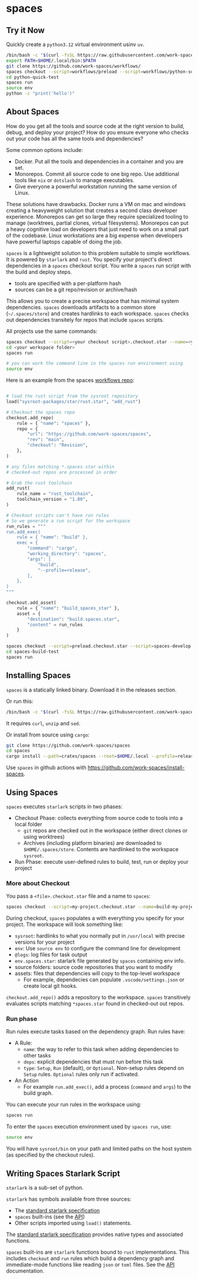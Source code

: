 # spaces

## Try it Now

Quickly create a `python3.12` virtual environment usinv `uv`.

```sh
/bin/bash -c "$(curl -fsSL https://raw.githubusercontent.com/work-spaces/install-spaces/refs/heads/main/install.sh)"
export PATH=$HOME/.local/bin:$PATH
git clone https://github.com/work-spaces/workflows/
spaces checkout --script=workflows/preload --script=workflows/python-sdk --name=python-quick-test
cd python-quick-test
spaces run
source env
python -c "print('hello')"
```

## About Spaces

How do you get all the tools and source code at the right version to build, debug, and deploy your project? How do you ensure everyone who checks out your code has all the same tools and dependencies?

Some common options include: 

- Docker. Put all the tools and dependencies in a container and you are set.
- Monorepos. Commit all source code to one big repo. Use additional tools like `nix` or `dotslash` to manage executables.
- Give everyone a powerful workstation running the same version of Linux.

These solutions have drawbacks. Docker runs a VM on mac and windows creating a heavyweight solution that creates a second class developer experience. Monorepos can get so large they require specialized tooling to manage (worktrees, partial clones, virtual filesystems). Monorepos can put a heavy cognitive load on developers that just need to work on a small part of the codebase. Linux workstations are a big expense when developers have powerful laptops capable of doing the job.

`spaces` is a lightweight solution to this problem suitable to simple workflows. It is powered by `starlark` and `rust`. You specify your project's direct dependencies in a `spaces` checkout script. You write a `spaces` run script with the build and deploy steps.

- tools are specified with a per-platform hash
- sources can be a git repo/revision or archive/hash

This allows you to create a precise workspace that has minimal system dependencies. `spaces` downloads artifacts to a common store (`~/.spaces/store`) and creates hardlinks to each workspace. `spaces` checks out dependencies transitely for repos that include `spaces` scripts.

All projects use the same commands:

```sh
spaces checkout --script=<your checkout script>.checkout.star --name=<your workspace folder>
cd <your workspace folder>
spaces run

# you can work the command line in the spaces run environment using
source env
```

Here is an example from the spaces [workflows repo](https://github.com/work-spaces/workflows/):

```python

# load the rust script from the sysroot repository
load("sysroot-packages/star/rust.star", "add_rust")

# Checkout the spaces repo
checkout.add_repo(
    rule = { "name": "spaces" },
    repo = {
        "url": "https://github.com/work-spaces/spaces",
        "rev": "main",
        "checkout": "Revision",
    },
)

# any files matching *.spaces.star within 
# checked-out repos are processed in order

# Grab the rust toolchain
add_rust(
    rule_name = "rust_toolchain",
    toolchain_version = "1.80",
)

# Checkout scripts can't have run rules
# So we generate a run script for the workspace
run_rules = """
run.add_exec(
    rule = { "name": "build" },
    exec = {
        "command": "cargo",
        "working_directory": "spaces",
        "args": [
            "build",
            "--profile=release",
        ],
    },
)
"""

checkout.add_asset(
    rule = { "name": "build_spaces_star" },
    asset = {
        "destination": "build.spaces.star",
        "content" = run_rules
    }
)
```

```sh
spaces checkout --script=preload.checkout.star --script=spaces-develop.checkout.star --name=spaces-build-test
cd spaces-build-test
spaces run
```

## Installing Spaces

`spaces` is a statically linked binary. Download it in the releases section.

Or run this:

```sh
/bin/bash -c "$(curl -fsSL https://raw.githubusercontent.com/work-spaces/install-spaces/refs/heads/main/install.sh)"
```

It requires `curl`, `unzip` and `sed`.

Or install from source using `cargo`:

```sh
git clone https://github.com/work-spaces/spaces
cd spaces
cargo install --path=crates/spaces --root=$HOME/.local --profile=release
```

Use `spaces` in github actions with https://github.com/work-spaces/install-spaces.

## Using Spaces

`spaces` executes `starlark` scripts in two phases:

- Checkout Phase: collects everything from source code to tools into a local folder
    - `git` repos are checked out in the workspace (either direct clones or using worktrees)
    - Archives (including platform binaries) are downloaded to `$HOME/.spaces/store`. Contents are hardlinked to the workspace `sysroot`.
- Run Phase: execute user-defined rules to build, test, run or deploy your project

### More about Checkout

You pass a `<file>.checkout.star` file and a name to `spaces`:

```sh
spaces checkout --script=my-project.checkout.star --name=build-my-project
```

During checkout, `spaces` populates a with everything you specify for your project. The workspace will look something like:

- `sysroot`: hardlinks to what you normally put in `/usr/local` with precise versions for your project
- `env`: Use `source env` to configure the command line for development
- `@logs`: log files for task output
- `env.spaces.star`: starlark file generated by `spaces` containing env info.
- source folders: source code repositories that you want to modify
- assets: files that dependencies will copy to the top-level workspace
  - For example, dependecies can populate `.vscode/settings.json` or create local git hooks.

`checkout.add_repo()` adds a repository to the workspace. `spaces` transitively evaluates scripts matching `*spaces.star` found in checked-out out repos.

### Run phase

Run rules execute tasks based on the dependency graph. Run rules have:

- A Rule:
    - `name`: the way to refer to this task when adding dependencies to other tasks
    - `deps`: explicit dependencies that must run before this task
    - `type`: `Setup`, `Run` (default), or `Optional`. Non-setup rules depend on `Setup` rules. `Optional` rules only run if activated.
- An Action
    - For example `run.add_exec()`, add a process (`command` and `args`) to the build graph.

You can execute your run rules in the workspace using:

```sh
spaces run
```

To enter the `spaces` execution environment used by `spaces run`, use:

```sh
source env
```

You will have `sysroot/bin` on your path and limited paths on the host system (as specified by the checkout rules).

## Writing Spaces Starlark Script

`starlark` is a sub-set of python. 

`starlark` has symbols available from three sources:

- The [standard starlark specification](https://github.com/bazelbuild/starlark/blob/master/spec.md)
- `spaces` built-ins (see the [API](API.md))
- Other scripts imported using `load()` statements.

The [standard starlark specification](https://github.com/bazelbuild/starlark/blob/master/spec.md) provides native types and associated functions.

`spaces` built-ins are `starlark` functions bound to `rust` implementations. This includes `checkout` and `run` rules which build a dependency graph and immediate-mode functions like reading `json` or `toml` files. See the [API](API.md) documentation.




